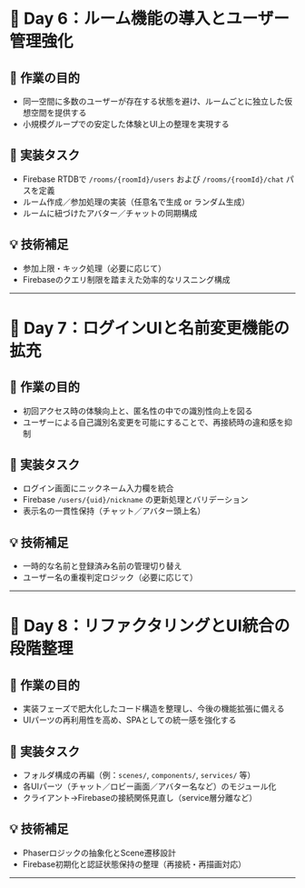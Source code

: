# 📅 Day 6：ルーム機能の導入とユーザー管理強化

## 🎯 作業の目的
- 同一空間に多数のユーザーが存在する状態を避け、ルームごとに独立した仮想空間を提供する
- 小規模グループでの安定した体験とUI上の整理を実現する

## 🔧 実装タスク
- Firebase RTDBで `/rooms/{roomId}/users` および `/rooms/{roomId}/chat` パスを定義
- ルーム作成／参加処理の実装（任意名で生成 or ランダム生成）
- ルームに紐づけたアバター／チャットの同期構成

## 💡 技術補足
- 参加上限・キック処理（必要に応じて）
- Firebaseのクエリ制限を踏まえた効率的なリスニング構成

---

# 📅 Day 7：ログインUIと名前変更機能の拡充

## 🎯 作業の目的
- 初回アクセス時の体験向上と、匿名性の中での識別性向上を図る
- ユーザーによる自己識別名変更を可能にすることで、再接続時の違和感を抑制

## 🔧 実装タスク
- ログイン画面にニックネーム入力欄を統合
- Firebase `/users/{uid}/nickname` の更新処理とバリデーション
- 表示名の一貫性保持（チャット／アバター頭上名）

## 💡 技術補足
- 一時的な名前と登録済み名前の管理切り替え
- ユーザー名の重複判定ロジック（必要に応じて）

---

# 📅 Day 8：リファクタリングとUI統合の段階整理

## 🎯 作業の目的
- 実装フェーズで肥大化したコード構造を整理し、今後の機能拡張に備える
- UIパーツの再利用性を高め、SPAとしての統一感を強化する

## 🔧 実装タスク
- フォルダ構成の再編（例：`scenes/`, `components/`, `services/` 等）
- 各UIパーツ（チャット／ロビー画面／アバター名など）のモジュール化
- クライアント→Firebaseの接続関係見直し（service層分離など）

## 💡 技術補足
- Phaserロジックの抽象化とScene遷移設計
- Firebase初期化と認証状態保持の整理（再接続・再描画対応）

---